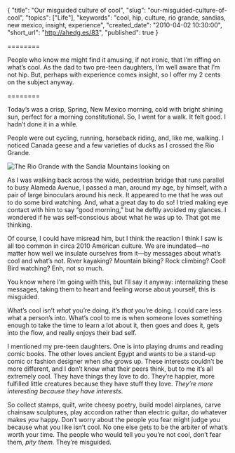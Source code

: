 {
  "title": "Our misguided culture of cool",
  "slug": "our-misguided-culture-of-cool",
  "topics": ["Life"],
  "keywords": "cool, hip, culture, rio grande, sandias, new mexico, insight, experience",
  "created_date": "2010-04-02 10:30:00",
  "short_url": "http://ahedg.es/83",
  "published": true
}

========

People who know me might find it amusing, if not ironic, that I’m riffing on what’s cool. As the dad to two pre-teen daughters, I’m well aware that I’m not hip. But, perhaps with experience comes insight, so I offer my 2 cents on the subject anyway.

========

Today’s was a crisp, Spring, New Mexico morning, cold with bright shining sun, perfect for a morning constitutional. So, I went for a walk. It felt good. I hadn’t done it in a while.

People were out cycling, running, horseback riding, and, like me, walking. I noticed Canada geese and a few varieties of ducks as I crossed the Rio Grande.

<div class="photo-left">
	<p>
		<img src="/blog/assets/img/rio-grande-y-sandias.jpg" alt="The Rio Grande with the Sandia Mountains looking on">
	</p>
</div>

As I was walking back across the wide, pedestrian bridge that runs parallel to busy Alameda Avenue, I passed a man, around my age, by himself, with a pair of large binoculars around his neck. It appeared to me that he was out to do some bird watching. And, what a great day to do so! I tried making eye contact with him to say “good morning,” but he deftly avoided my glances. I wondered if he was self-conscious about what he was up to. That got me thinking.

Of course, I could have misread him, but I think the reaction I think I saw is all too common in circa 2010 American culture. We are inundated—no matter how well we insulate ourselves from it—by messages about what’s cool and what’s not. River kayaking? Mountain biking? Rock climbing? Cool! Bird watching? Enh, not so much.

You know where I’m going with this, but I’ll say it anyway: internalizing these messages, taking them to heart and feeling worse about yourself, this is misguided.

What’s cool isn’t _what_ you’re doing, it’s _that_ you’re doing. I could care less what a person’s into. What’s cool to me is when someone loves something enough to take the time to learn a lot about it, then goes and does it, gets into the flow, and really enjoys their bad self.

I mentioned my pre-teen daughters. One is into playing drums and reading comic books. The other loves ancient Egypt and wants to be a stand-up comic or fashion designer when she grows up. These interests couldn’t be more different, and I don’t know what their peers think, but to me it’s all extremely cool. They have things they love to do. They’re happier, more fulfilled little creatures because they have stuff they love. _They’re more interesting because they have interests._

So collect stamps, quilt, write cheesy poetry, build model airplanes, carve chainsaw sculptures, play accordion rather than electric guitar, do whatever makes _you_ happy. Don’t worry about the people you fear might judge you because what you like isn’t cool. No one else gets to be the arbiter of what’s worth your time. The people who would tell you you’re not cool, don’t fear them, _pity them._ They’re misguided.
